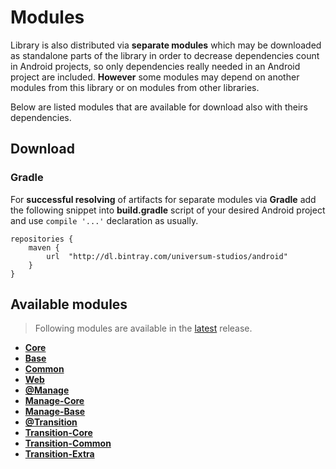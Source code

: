 Modules
===============

Library is also distributed via **separate modules** which may be downloaded as standalone parts of
the library in order to decrease dependencies count in Android projects, so only dependencies really
needed in an Android project are included. **However** some modules may depend on another modules
from this library or on modules from other libraries.

Below are listed modules that are available for download also with theirs dependencies.

## Download ##

### Gradle ###

For **successful resolving** of artifacts for separate modules via **Gradle** add the following snippet
into **build.gradle** script of your desired Android project and use `compile '...'` declaration
as usually.

    repositories {
        maven {
            url  "http://dl.bintray.com/universum-studios/android"
        }
    }

## Available modules ##
> Following modules are available in the [latest](https://github.com/universum-studios/android_fragments/releases "Latest Releases page") release.

- **[Core](https://github.com/universum-studios/android_fragments/tree/support-master/library-core)**
- **[Base](https://github.com/universum-studios/android_fragments/tree/support-master/library-base)**
- **[Common](https://github.com/universum-studios/android_fragments/tree/support-master/library-common)**
- **[Web](https://github.com/universum-studios/android_fragments/tree/support-master/library-web)**
- **[@Manage](https://github.com/universum-studios/android_fragments/tree/support-master/library-manage_group)**
- **[Manage-Core](https://github.com/universum-studios/android_fragments/tree/support-master/library-manage-core)**
- **[Manage-Base](https://github.com/universum-studios/android_fragments/tree/support-master/library-manage-base)**
- **[@Transition](https://github.com/universum-studios/android_fragments/tree/support-master/library-transition_group)**
- **[Transition-Core](https://github.com/universum-studios/android_fragments/tree/support-master/library-transition-core)**
- **[Transition-Common](https://github.com/universum-studios/android_fragments/tree/support-master/library-transition-common)**
- **[Transition-Extra](https://github.com/universum-studios/android_fragments/tree/support-master/library-transition-extra)**
